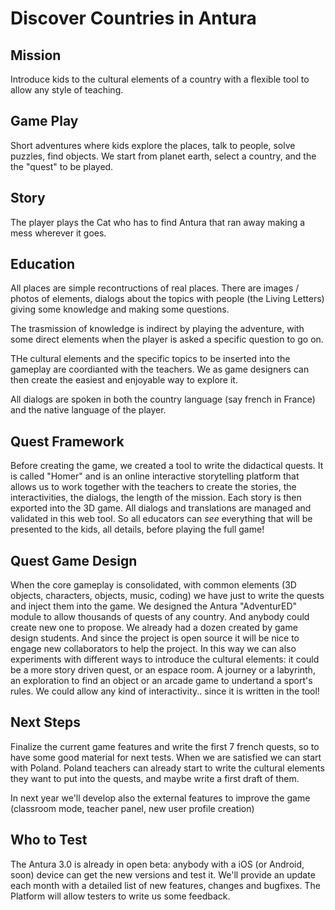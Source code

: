 # Discover Countries in Antura

## Mission
Introduce kids to the cultural elements of a country with a flexible tool to allow any style of teaching.

## Game Play
Short adventures where kids explore the places, talk to people, solve puzzles, find objects.
We start from planet earth, select a country, and the the "quest" to be played.

## Story
The player plays the Cat who has to find Antura that ran away making a mess wherever it goes.

## Education
All places are simple recontructions of real places. There are images / photos of elements, dialogs about the topics with people (the Living Letters) giving some knowledge and making some questions.

The trasmission of knowledge is indirect by playing the adventure, with some direct elements when the player is asked a specific question to go on.

THe cultural elements and the specific topics to be inserted into the gameplay are coordianted with the teachers. We as game designers can then create the easiest and enjoyable way to explore it.

All dialogs are spoken in both the country language (say french in France) and the native language of the player.

## Quest Framework
Before creating the game, we created a tool to write the didactical quests.
It is called "Homer" and is an online interactive storytelling platform that allows us to work together with the teachers to create the stories, the interactivities, the dialogs, the length of the mission. Each story is then exported into the 3D game. All dialogs and translations are managed and validated in this web tool.
So all educators can _see_ everything that will be presented to the kids, all details, before playing the full game!

## Quest Game Design
When the core gameplay is consolidated, with common elements (3D objects, characters, objects, music, coding) we have just to write the quests and inject them into the game. We designed the Antura "AdventurED" module to allow thousands of quests of any country. And anybody could create new one to propose.
We already had a dozen created by game design students. And since the project is open source it will be nice to engage new collaborators to help the project.
In this way we can also experiments with different ways to introduce the cultural elements: it could be a more story driven quest, or an espace room. A journey or a labyrinth, an exploration to find an object or an arcade game to undertand a sport's rules. We could allow any kind of interactivity.. since it is written in the tool!

## Next Steps
Finalize the current game features and write the first 7 french quests, so to have some good material for next tests.
When we are satisfied we can start with Poland.
Poland teachers can already start to write the cultural elements they want to put into the quests, and maybe write a first draft of them.

In next year we'll develop also the external features to improve the game (classroom mode, teacher panel, new user profile creation)

## Who to Test
The Antura 3.0 is already in open beta: anybody with a iOS (or Android, soon) device can get the new versions and test it. We'll provide an update each month with a detailed list of new features, changes and bugfixes. The Platform will allow testers to write us some feedback.

